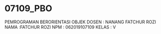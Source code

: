 # 07109_PBO
PEMROGRAMAN BERORIENTASI OBJEK
DOSEN : NANANG FATCHUR ROZI
NAMA :FATCHUR ROZI
NPM : 062019107109
KELAS : V
